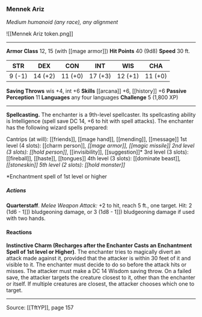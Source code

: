 ### Mennek Ariz
_Medium humanoid (any race), any alignment_

![[Mennek Ariz token.png]]


---

**Armor Class** 12, 15 (with [[mage armor]])
**Hit Points** 40 (9d8)
**Speed** 30 ft.

| STR     | DEX     | CON     | INT     | WIS     | CHA     |
|---------|---------|---------|---------|---------|---------|
| 9 (-1) | 14 (+2) | 11 (+0) | 17 (+3) | 12 (+1) | 11 (+0) |

**Saving Throws** wis +4, int +6
**Skills** [[arcana]] +6, [[history]] +6
**Passive Perception** 11
**Languages** any four languages
**Challenge** 5 (1,800 XP)

---

**Spellcasting.** The enchanter is a 9th-level spellcaster. Its spellcasting ability is Intelligence (spell save DC 14, +6 to hit with spell attacks). The enchanter has the following wizard spells prepared:

Cantrips (at will): [[friends]], [[mage hand]], [[mending]], [[message]]
1st level (4 slots): [[charm person]]*, [[mage armor]], [[magic missile]]
2nd level (3 slots): [[hold person]]*, [[invisibility]], [[suggestion]]*
3rd level (3 slots): [[fireball]], [[haste]], [[tongues]]
4th level (3 slots): [[dominate beast]]*, [[stoneskin]]
5th level (2 slots): [[hold monster]]*

*Enchantment spell of 1st level or higher

##### Actions
**Quarterstaff**. _Melee Weapon Attack:_ +2 to hit, reach 5 ft., one target. Hit: 2 (1d6 - 1]]) bludgeoning damage, or 3 (1d8 - 1]]) bludgeoning damage if used with two hands.

#### Reactions
**Instinctive Charm (Recharges after the Enchanter Casts an Enchantment Spell of 1st level or Higher)**. The enchanter tries to magically divert an attack made against it, provided that the attacker is within 30 feet of it and visible to it. The enchanter must decide to do so before the attack hits or misses. The attacker must make a DC 14 Wisdom saving throw. On a failed save, the attacker targets the creature closest to it, other than the enchanter or itself. If multiple creatures are closest, the attacker chooses which one to target.


---

Source: [[TftYP]], page 157